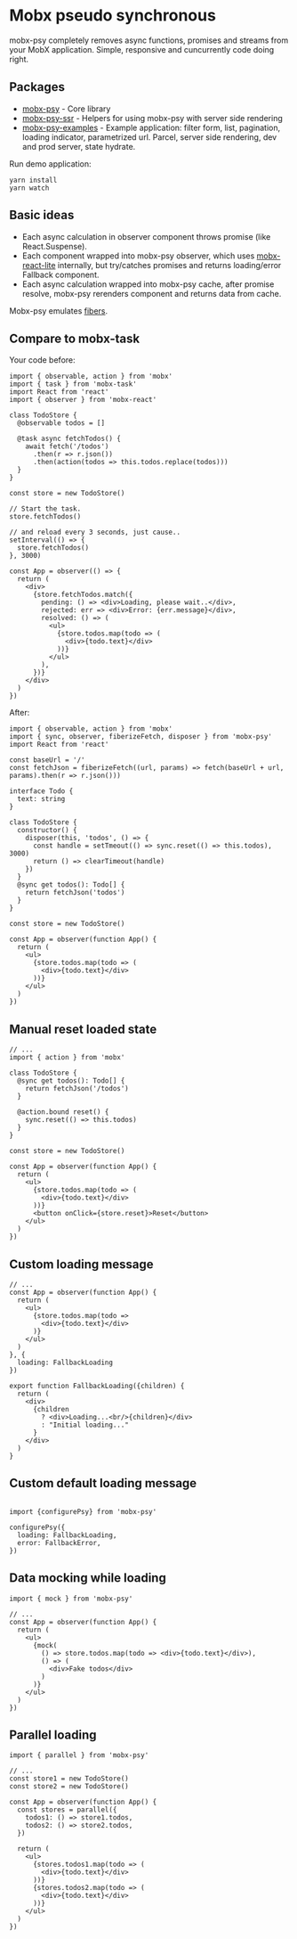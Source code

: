 # Mobx pseudo synchronous

mobx-psy completely removes async functions, promises and streams from your MobX application. Simple, responsive and cuncurrently code doing right.

## Packages

- [mobx-psy](./packages/mobx-psy) - Core library
- [mobx-psy-ssr](./packages/mobx-psy-ssr) - Helpers for using mobx-psy with server side rendering
- [mobx-psy-examples](./packages/mobx-psy-examples) - Example application: filter form, list, pagination, loading indicator, parametrized url. Parcel, server side rendering, dev and prod server, state hydrate.

Run demo application:

```
yarn install
yarn watch
```

## Basic ideas

* Each async calculation in observer component throws promise (like React.Suspense).
* Each component wrapped into mobx-psy observer, which uses [mobx-react-lite](https://github.com/mobxjs/mobx-react-lite) internally, but try/catches promises and returns loading/error Fallback component.
* Each async calculation wrapped into mobx-psy cache, after promise resolve, mobx-psy rerenders component and returns data from cache.

Mobx-psy emulates [fibers](https://gist.github.com/nin-jin/5408ef8f16f43f1b4fe9cbcea577aac6).

## Compare to mobx-task

Your code before:

```tsx
import { observable, action } from 'mobx'
import { task } from 'mobx-task'
import React from 'react'
import { observer } from 'mobx-react'

class TodoStore {
  @observable todos = []

  @task async fetchTodos() {
    await fetch('/todos')
      .then(r => r.json())
      .then(action(todos => this.todos.replace(todos)))
  }
}

const store = new TodoStore()

// Start the task.
store.fetchTodos()

// and reload every 3 seconds, just cause..
setInterval(() => {
  store.fetchTodos()
}, 3000)

const App = observer(() => {
  return (
    <div>
      {store.fetchTodos.match({
        pending: () => <div>Loading, please wait..</div>,
        rejected: err => <div>Error: {err.message}</div>,
        resolved: () => (
          <ul>
            {store.todos.map(todo => (
              <div>{todo.text}</div>
            ))}
          </ul>
        ),
      })}
    </div>
  )
})
```

After:

```tsx
import { observable, action } from 'mobx'
import { sync, observer, fiberizeFetch, disposer } from 'mobx-psy'
import React from 'react'

const baseUrl = '/'
const fetchJson = fiberizeFetch((url, params) => fetch(baseUrl + url, params).then(r => r.json()))

interface Todo {
  text: string
}

class TodoStore {
  constructor() {
    disposer(this, 'todos', () => {
      const handle = setTmeout(() => sync.reset(() => this.todos), 3000)
      return () => clearTimeout(handle)
    })
  }
  @sync get todos(): Todo[] {
    return fetchJson('todos')
  }
}

const store = new TodoStore()

const App = observer(function App() {
  return (
    <ul>
      {store.todos.map(todo => (
        <div>{todo.text}</div>
      ))}
    </ul>
  )
})
```

## Manual reset loaded state

```tsx
// ...
import { action } from 'mobx'

class TodoStore {
  @sync get todos(): Todo[] {
    return fetchJson('/todos')
  }

  @action.bound reset() {
    sync.reset(() => this.todos)
  }
}

const store = new TodoStore()

const App = observer(function App() {
  return (
    <ul>
      {store.todos.map(todo => (
        <div>{todo.text}</div>
      ))}
      <button onClick={store.reset}>Reset</button>
    </ul>
  )
})
```

## Custom loading message

```tsx
// ...
const App = observer(function App() {
  return (
    <ul>
      {store.todos.map(todo =>
        <div>{todo.text}</div>
      )}
    </ul>
  )
}, {
  loading: FallbackLoading
})

export function FallbackLoading({children) {
  return (
    <div>
      {children
        ? <div>Loading...<br/>{children}</div>
        : "Initial loading..."
      }
    </div>
  )
}
```

## Custom default loading message

```tsx

import {configurePsy} from 'mobx-psy'

configurePsy({
  loading: FallbackLoading,
  error: FallbackError,
})

```

## Data mocking while loading

```tsx
import { mock } from 'mobx-psy'

// ...
const App = observer(function App() {
  return (
    <ul>
      {mock(
        () => store.todos.map(todo => <div>{todo.text}</div>),
        () => (
          <div>Fake todos</div>
        )
      )}
    </ul>
  )
})
```

## Parallel loading

```tsx
import { parallel } from 'mobx-psy'

// ...
const store1 = new TodoStore()
const store2 = new TodoStore()

const App = observer(function App() {
  const stores = parallel({
    todos1: () => store1.todos,
    todos2: () => store2.todos,
  })

  return (
    <ul>
      {stores.todos1.map(todo => (
        <div>{todo.text}</div>
      ))}
      {stores.todos2.map(todo => (
        <div>{todo.text}</div>
      ))}
    </ul>
  )
})
```
